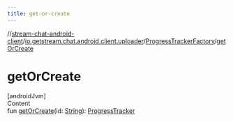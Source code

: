 ```yaml
---
title: get-or-create
---
```

//[stream-chat-android-client](../../../index.md)/[io.getstream.chat.android.client.uploader](../index.md)/[ProgressTrackerFactory](index.md)/[getOrCreate](getOrCreate.md)



# getOrCreate  
[androidJvm]  
Content  
fun [getOrCreate](getOrCreate.md)(id: [String](https://kotlinlang.org/api/latest/jvm/stdlib/kotlin/-string/index.html)): [ProgressTracker](../ProgressTracker/index.md)  



